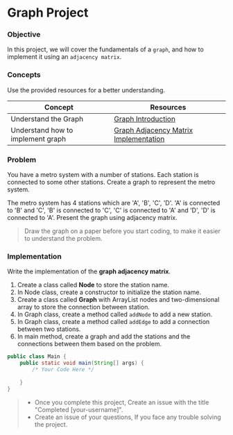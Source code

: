 # Graph Project

### Objective

In this project, we will cover the fundamentals of a `graph`, and how to implement it using an `adjacency matrix`.

### Concepts

Use the provided resources for a better understanding.


| Concept                                 | Resources                                                                                                          |
|-----------------------------------------|--------------------------------------------------------------------------------------------------------------------|
| Understand the Graph                    | [Graph Introduction]([https://www.youtube.com/watch?v=-VgHk7UMPP4](https://www.youtube.com/watch?v=R74DnYySxv0)) |
| Understand how to implement graph       | [Graph Adjacency Matrix Implementation](https://www.youtube.com/watch?v=B28xAWEerK8)       |

### Problem
You have a metro system with a number of stations. Each station is connected to some other stations. 
Create a graph to represent the metro system.

The metro system has 4 stations which are 'A', 'B', 'C', 'D'.
'A' is connected to 'B' and 'C', 'B' is connected to 'C', 'C' is connected to 'A' and 'D', 'D' is connected to 'A'.
Present the graph using adjacency matrix.

> Draw the graph on a paper before you start coding, to make it easier to understand the problem.

### Implementation

Write the implementation of the **graph adjacency matrix**.

1. Create a class called **Node** to store the station name. 
2. In Node class, create a constructor to initialize the station name.
3. Create a class called **Graph** with ArrayList nodes and two-dimensional array to store the connection between station.
4. In Graph class, create a method called `addNode` to add a new station.
5. In Graph class, create a method called `addEdge` to add a connection between two stations.
6. In main method, create a graph and add the stations and the connections between them based on the problem.

````Java
public class Main {
    public static void main(String[] args) {
        /* Your Code Here */
  
    }
}
````

> * Once you complete this project, Create an issue with the title "Completed [your-username]".
> * Create an issue of your questions, If you face any trouble solving the project.
